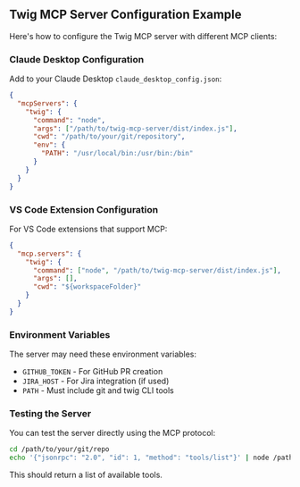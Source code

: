 ## Twig MCP Server Configuration Example

Here's how to configure the Twig MCP server with different MCP clients:

### Claude Desktop Configuration

Add to your Claude Desktop `claude_desktop_config.json`:

```json
{
  "mcpServers": {
    "twig": {
      "command": "node",
      "args": ["/path/to/twig-mcp-server/dist/index.js"],
      "cwd": "/path/to/your/git/repository",
      "env": {
        "PATH": "/usr/local/bin:/usr/bin:/bin"
      }
    }
  }
}
```

### VS Code Extension Configuration

For VS Code extensions that support MCP:

```json
{
  "mcp.servers": {
    "twig": {
      "command": ["node", "/path/to/twig-mcp-server/dist/index.js"],
      "args": [],
      "cwd": "${workspaceFolder}"
    }
  }
}
```

### Environment Variables

The server may need these environment variables:
- `GITHUB_TOKEN` - For GitHub PR creation
- `JIRA_HOST` - For Jira integration (if used)
- `PATH` - Must include git and twig CLI tools

### Testing the Server

You can test the server directly using the MCP protocol:

```bash
cd /path/to/your/git/repo
echo '{"jsonrpc": "2.0", "id": 1, "method": "tools/list"}' | node /path/to/twig-mcp-server/dist/index.js
```

This should return a list of available tools.